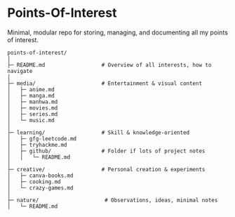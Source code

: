 # Points-Of-Interest
Minimal, modular repo for storing, managing, and documenting all my points of interest.

```
points-of-interest/
│
├─ README.md                  # Overview of all interests, how to navigate
│
├─ media/                     # Entertainment & visual content
│   ├─ anime.md
│   ├─ manga.md
│   ├─ manhwa.md
│   ├─ movies.md
│   ├─ series.md
│   └─ music.md
│
├─ learning/                  # Skill & knowledge-oriented
│   ├─ gfg-leetcode.md
│   ├─ tryhackme.md
│   ├─ github/                # Folder if lots of project notes
│   │   └─ README.md
│
├─ creative/                  # Personal creation & experiments
│   ├─ canva-books.md
│   ├─ cooking.md
│   └─ crazy-games.md
│
├─ nature/                     # Observations, ideas, minimal notes
│   └─ README.md
```
